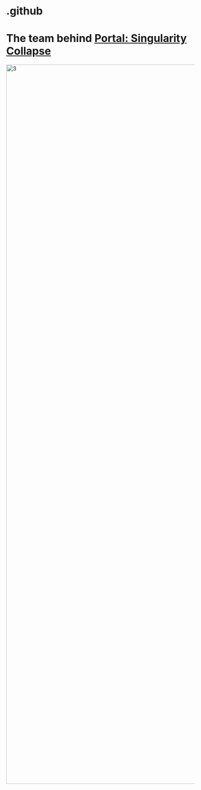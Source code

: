 # .github


# The team behind [Portal: Singularity Collapse](https://store.steampowered.com/app/2882850/Portal_Singularity_Collapse/)

<img width="1920" alt="3" src="https://github.com/user-attachments/assets/66cb2daf-58c6-4738-b68c-ac9c5e702633" />
